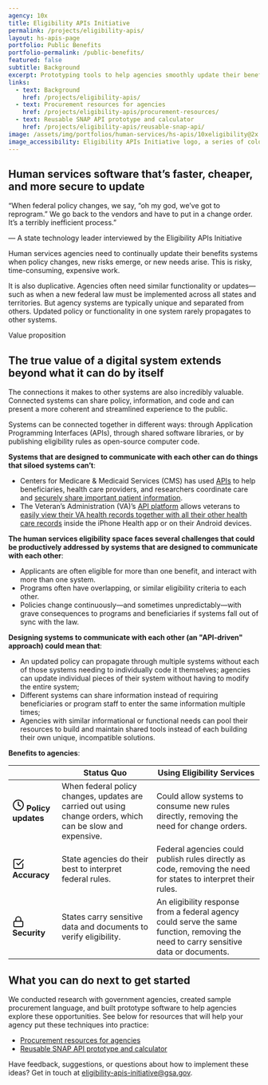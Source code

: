 ```yaml
---
agency: 10x
title: Eligibility APIs Initiative
permalink: /projects/eligibility-apis/
layout: hs-apis-page
portfolio: Public Benefits
portfolio-permalink: /public-benefits/
featured: false
subtitle: Background
excerpt: Prototyping tools to help agencies smoothly update their benefits systems as needs change.
links:
  - text: Background
    href: /projects/eligibility-apis/
  - text: Procurement resources for agencies
    href: /projects/eligibility-apis/procurement-resources/
  - text: Reusable SNAP API prototype and calculator
    href: /projects/eligibility-apis/reusable-snap-api/
image: /assets/img/portfolios/human-services/hs-apis/10xeligibility@2x.png
image_accessibility: Eligibility APIs Initiative logo, a series of colorful lines connecting a gavel icon, a courthouse icon, a computer icon and an icon of a happy user.
---
```


## Human services software that’s faster, cheaper, and more secure to update

<div class="testimonial-blockquote" markdown="1">
“When federal policy changes, we say, “oh my god, we’ve got to reprogram.” We go back to the vendors and have to put in a change order. It’s a terribly inefficient process.”

— A state technology leader interviewed by the Eligibility APIs Initiative
</div>

Human services agencies need to continually update their benefits systems when policy changes, new risks emerge, or new needs arise. This is risky, time-consuming, expensive work.

It is also duplicative. Agencies often need similar functionality or updates—such as when a new federal law must be implemented across all states and territories. But agency systems are typically unique and separated from others. Updated policy or functionality in one system rarely propagates to other systems.

<div class="small-caps">Value proposition</div>

## The true value of a digital system extends beyond what it can do by itself

The connections it makes to other systems are also incredibly valuable. Connected systems can share policy, information, and code and can present a more coherent and streamlined experience to the public.

Systems can be connected together in different ways: through Application Programming Interfaces (APIs), through shared software libraries, or by publishing eligibility rules as open-source computer code.

**Systems that are designed to communicate with each other can do things that siloed systems can’t**:

* Centers for Medicare & Medicaid Services (CMS) has used [APIs](https://developer.cms.gov/) to help beneficiaries, health care providers, and researchers coordinate care and [securely share important patient information](https://www.medicaid.gov/federal-policy-guidance/downloads/sho20003.pdf).
* The Veteran’s Administration (VA)’s [API platform](https://developer.va.gov/) allows veterans to [easily view their VA health records together with all their other health care records](https://www.va.gov/opa/pressrel/pressrelease.cfm?id=5430) inside the iPhone Health app or on their Android devices.

**The human services eligibility space faces several challenges that could be productively addressed by systems that are designed to communicate with each other**:
* Applicants are often eligible for more than one benefit, and interact with more than one system.
* Programs often have overlapping, or similar eligibility criteria to each other.
* Policies change continuously—and sometimes unpredictably—with grave consequences to programs and beneficiaries if systems fall out of sync with the law.

**Designing systems to communicate with each other (an "API-driven" approach) could mean that**:
* An updated policy can propagate through multiple systems without each of those systems needing to individually code it themselves;
agencies can update individual pieces of their system without having to modify the entire system;
* Different systems can share information instead of requiring beneficiaries or program staff to enter the same information multiple times;
* Agencies with similar informational or functional needs can pool their resources to build and maintain shared tools instead of each building their own unique, incompatible solutions.

**Benefits to agencies**:

| | Status Quo  | Using Eligibility Services  |
|--| ----------- | ------------------------|
| <svg xmlns="http://www.w3.org/2000/svg" width="24" height="24" viewBox="0 0 24 24" fill="none" stroke="currentColor" stroke-width="2" stroke-linecap="round" stroke-linejoin="round" class="feather feather-clock"><circle cx="12" cy="12" r="10"></circle><polyline points="12 6 12 12 16 14"></polyline></svg> **Policy updates** | When federal policy changes, updates are carried out using change orders, which can be slow and expensive. | Could allow systems to consume new rules directly, removing the need for change orders. |
| <svg xmlns="http://www.w3.org/2000/svg" width="24" height="24" viewBox="0 0 24 24" fill="none" stroke="currentColor" stroke-width="2" stroke-linecap="round" stroke-linejoin="round" class="feather feather-check-square"><polyline points="9 11 12 14 22 4"></polyline><path d="M21 12v7a2 2 0 0 1-2 2H5a2 2 0 0 1-2-2V5a2 2 0 0 1 2-2h11"></path></svg> **Accuracy** | State agencies do their best to interpret federal rules. | Federal agencies could publish rules directly as code, removing the need for states to interpret their rules. |
| <svg xmlns="http://www.w3.org/2000/svg" width="24" height="24" viewBox="0 0 24 24" fill="none" stroke="currentColor" stroke-width="2" stroke-linecap="round" stroke-linejoin="round" class="feather feather-lock"><rect x="3" y="11" width="18" height="11" rx="2" ry="2"></rect><path d="M7 11V7a5 5 0 0 1 10 0v4"></path></svg> **Security** | States carry sensitive data and documents to verify eligibility. | An eligibility response from a federal agency could serve the same function, removing the need to carry sensitive data or documents. |

## What you can do next to get started

We conducted research with government agencies, created sample procurement language, and built prototype software to help agencies explore these opportunities. See below for resources that will help your agency put these techniques into practice:

+ [Procurement resources for agencies]({{site.baseurl}}/projects/eligibility-apis/procurement-resources/)
+ [Reusable SNAP API prototype and calculator]({{site.baseurl}}/projects/eligibility-apis/reusable-snap-api/)

Have feedback, suggestions, or questions about how to implement these ideas? Get in touch at [eligibility-apis-initiative@gsa.gov](mailto:eligibility-apis-initiative@gsa.gov).
